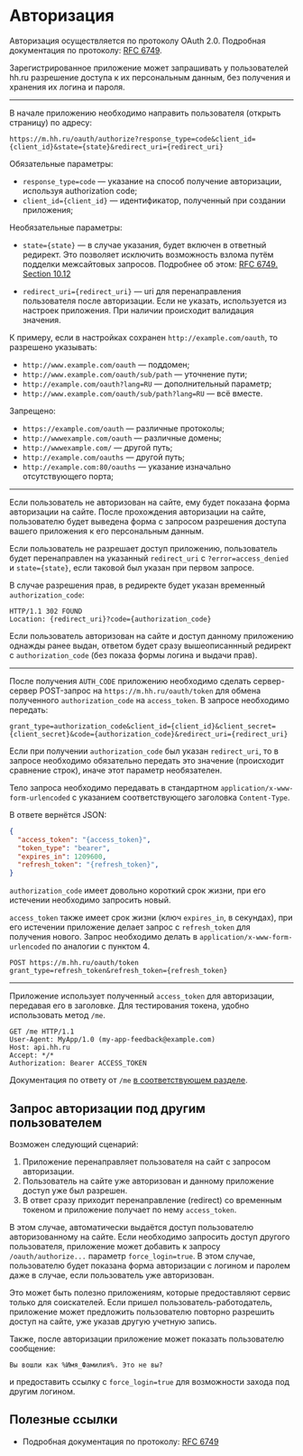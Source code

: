 # Авторизация

Авторизация осуществляется по протоколу OAuth 2.0. Подробная документация по протоколу:
[RFC 6749](http://tools.ietf.org/html/rfc6749).

Зарегистрированное приложение может запрашивать у пользователей hh.ru разрешение доступа к их персональным данным, без
получения и хранения их логина и пароля.

---

В начале приложению необходимо направить пользователя (открыть страницу) по адресу:

```
https://m.hh.ru/oauth/authorize?response_type=code&client_id={client_id}&state={state}&redirect_uri={redirect_uri}
```

Обязательные параметры:

* `response_type=code` — указание на способ получение авторизации, используя authorization code;
* `client_id={client_id}` — идентификатор, полученный при создании приложения;

Необязательные параметры:

* `state={state}` — в случае указания, будет включен в ответный редирект. Это позволяет исключить
возможность взлома путём подделки межсайтовых запросов. Подробнее об этом:
[RFC 6749. Section 10.12](http://tools.ietf.org/html/rfc6749#section-10.12)

* `redirect_uri={redirect_uri}` — uri для перенаправления пользователя после авторизации. Если не указать,
используется из настроек приложения. При наличии происходит валидация значения.

К примеру, если в настройках сохранен `http://example.com/oauth`, то разрешено указывать:
* `http://www.example.com/oauth` — поддомен;
* `http://www.example.com/oauth/sub/path` — уточнение пути;
* `http://example.com/oauth?lang=RU` — дополнительный параметр;
* `http://www.example.com/oauth/sub/path?lang=RU` — всё вместе.

Запрещено:
* `https://example.com/oauth` — различные протоколы;
* `http://wwwexample.com/oauth` — различные домены;
* `http://wwwexample.com/` — другой путь;
* `http://example.com/oauths` — другой путь;
* `http://example.com:80/oauths` — указание изначально отсутствующего порта;

---

Если пользователь не авторизован на сайте, ему будет показана форма авторизации на сайте.
После прохождения авторизации на сайте, пользователю будет выведена форма с запросом разрешения доступа вашего
приложения к его персональным данным.

Если пользователь не разрешает доступ приложению, пользователь будет перенаправлен на указанный `redirect_uri` с
`?error=access_denied` и `state={state}`, если таковой был указан при первом запросе.

В случае разрешения прав, в редиректе будет указан временный `authorization_code`:
```http
HTTP/1.1 302 FOUND
Location: {redirect_uri}?code={authorization_code}
```

Если пользователь авторизован на сайте и доступ данному приложению однажды ранее выдан, ответом будет сразу
вышеописаннный редирект с `authorization_code` (без показа формы логина и выдачи прав).

---

После получения `AUTH_CODE` приложению необходимо сделать сервер-сервер POST-запрос на
`https://m.hh.ru/oauth/token` для обмена полученного `authorization_code` на `access_token`.
В запросе необходимо передать:

```
grant_type=authorization_code&client_id={client_id}&client_secret={client_secret}&code={authorization_code}&redirect_uri={redirect_uri}
```

Если при получении `authorization_code` был указан `redirect_uri`, то в запросе необходимо обязательно передать это значение (происходит
сравнение строк), иначе этот параметр необязателен.

Тело запроса необходимо передавать в стандартном `application/x-www-form-urlencoded` с указанием соответствующего
заголовка `Content-Type`.
        
В ответе вернётся JSON:

```json
{
  "access_token": "{access_token}",
  "token_type": "bearer",
  "expires_in": 1209600,
  "refresh_token": "{refresh_token}",
}
```

`authorization_code` имеет довольно короткий срок жизни, при его истечении необходимо запросить новый.

`access_token` также имеет срок жизни (ключ `expires_in`, в секундах), при его истечении приложение делает запрос с `refresh_token` для получения нового.
Запрос необходимо делать в `application/x-www-form-urlencoded` по аналогии с пунктом 4.

```
POST https://m.hh.ru/oauth/token
grant_type=refresh_token&refresh_token={refresh_token}
```

---

Приложение использует полученный `access_token` для авторизации, передавая его в заголовке. Для тестирования
токена, удобно использовать метод `/me`.

```http
GET /me HTTP/1.1
User-Agent: MyApp/1.0 (my-app-feedback@example.com)
Host: api.hh.ru
Accept: */*
Authorization: Bearer ACCESS_TOKEN
```

Документация по ответу от `/me` [в соответствующем разделе](me.md).

## Запрос авторизации под другим пользователем

Возможен следующий сценарий:

1. Приложение перенаправляет пользователя на сайт с запросом авторизации.
2. Пользователь на сайте уже авторизован и данному приложение доступ уже был разрешен.
3. В ответ сразу приходит перенаправление (redirect) со временным токеном и приложение получает по нему `access_token`.

В этом случае, автоматически выдаётся доступ пользователю авторизованному на сайте. Если необходимо запросить доступ
другого пользователя, приложение может добавить к запросу `/oauth/authorize...` параметр `force_login=true`. В этом
случае, пользователю будет показана форма авторизации с логином и паролем даже в случае, если пользователь уже
авторизован.

Это может быть полезно приложениям, которые предоставляют сервис только для соискателей. Если пришел
пользователь-работодатель, приложение может предложить пользователю повторно разрешить доступ на сайте, уже указав
другую учетную запись.

Также, после авторизации приложение может показать пользователю сообщение:
```
Вы вошли как %Имя_Фамилия%. Это не вы?
```
и предоставить ссылку с `force_login=true` для возможности захода под другим логином.

## Полезные ссылки

* Подробная документация по протоколу: [RFC 6749](http://tools.ietf.org/html/rfc6749)
